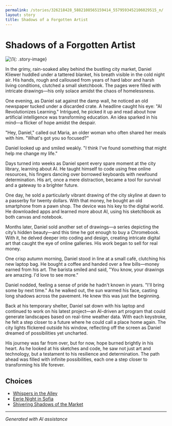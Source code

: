 ```yaml
---
permalink: /stories/326218428_5882108565159414_5579593452106029515_n/
layout: story
title: Shadows of a Forgotten Artist
---
```


# Shadows of a Forgotten Artist

![\1](/input_images/326218428_5882108565159414_5579593452106029515_n){: .story-image}

In the grimy, rain-soaked alley behind the bustling city market, Daniel Kliewer huddled under a tattered blanket, his breath visible in the cold night air. His hands, rough and calloused from years of hard labor and harsh living conditions, clutched a small sketchbook. The pages were filled with intricate drawings—his only solace amidst the chaos of homelessness.

One evening, as Daniel sat against the damp wall, he noticed an old newspaper tucked under a discarded crate. A headline caught his eye: "AI Revolutionizes Learning." Intrigued, he picked it up and read about how artificial intelligence was transforming education. An idea sparked in his mind—a flicker of hope amidst the despair.

"Hey, Daniel," called out Maria, an older woman who often shared her meals with him. "What's got you so focused?"

Daniel looked up and smiled weakly. "I think I've found something that might help me change my life."

Days turned into weeks as Daniel spent every spare moment at the city library, learning about AI. He taught himself to code using free online resources, his fingers dancing over borrowed keyboards with newfound determination. His art, once a mere distraction, became a tool for survival and a gateway to a brighter future.

One day, he sold a particularly vibrant drawing of the city skyline at dawn to a passerby for twenty dollars. With that money, he bought an old smartphone from a pawn shop. The device was his key to the digital world. He downloaded apps and learned more about AI, using his sketchbook as both canvas and notebook.

Months later, Daniel sold another set of drawings—a series depicting the city’s hidden beauty—and this time he got enough to buy a Chromebook. With it, he delved deeper into coding and design, creating intricate digital art that caught the eye of online galleries. His work began to sell for real money.

One crisp autumn morning, Daniel stood in line at a small café, clutching his new laptop bag. He bought a coffee and handed over a few bills—money earned from his art. The barista smiled and said, "You know, your drawings are amazing. I'd love to see more."

Daniel nodded, feeling a sense of pride he hadn't known in years. "I'll bring some by next time." As he walked out, the sun warmed his face, casting long shadows across the pavement. He knew this was just the beginning.

Back at his temporary shelter, Daniel sat down with his laptop and continued to work on his latest project—an AI-driven art program that could generate landscapes based on real-time weather data. With each keystroke, he felt a step closer to a future where he could call a place home again. The city lights flickered outside his window, reflecting off the screen as Daniel dreamed of possibilities yet uncharted.

His journey was far from over, but for now, hope burned brightly in his heart. As he looked at his sketches and code, he saw not just art and technology, but a testament to his resilience and determination. The path ahead was filled with infinite possibilities, each one a step closer to transforming his life forever.


## Choices

* [Whispers in the Alley](/stories/20221013_133924/)
* [Eerie Night in Sofia](/stories/20221113_153653/)
* [Shivering Shadows of the Market](/stories/20221113_161526/)


---
*Generated with AI assistance*
